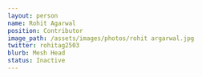```yaml
---
layout: person
name: Rohit Agarwal
position: Contributor
image_path: /assets/images/photos/rohit argarwal.jpg
twitter: rohitag2503
blurb: Mesh Head
status: Inactive
---
```


